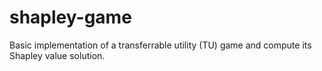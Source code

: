 # shapley-game
Basic implementation of a transferrable utility (TU) game and compute its Shapley value solution.
